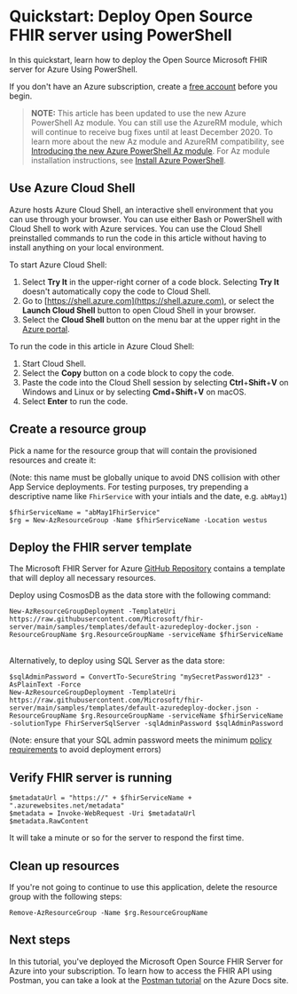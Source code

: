 # Quickstart: Deploy Open Source FHIR server using PowerShell

In this quickstart, learn how to deploy the Open Source Microsoft FHIR server for Azure Using PowerShell.

If you don't have an Azure subscription, create a [free account](https://azure.microsoft.com/free/?WT.mc_id=A261C142F) before you begin.

> **NOTE:**
> This article has been updated to use the new Azure PowerShell Az
> module. You can still use the AzureRM module, which will continue to receive bug fixes until at least December 2020.
> To learn more about the new Az module and AzureRM compatibility, see
> [Introducing the new Azure PowerShell Az module](https://docs.microsoft.com/powershell/azure/new-azureps-module-az?view=azps-3.3.0). For
> Az module installation instructions, see [Install Azure PowerShell](https://docs.microsoft.com/powershell/azure/install-az-ps?view=azps-3.3.0).

## Use Azure Cloud Shell

Azure hosts Azure Cloud Shell, an interactive shell environment that you can use through your browser. You can use either Bash or PowerShell with Cloud Shell to work with Azure services. You can use the Cloud Shell preinstalled commands to run the code in this article without having to install anything on your local environment.

To start Azure Cloud Shell:
1. Select **Try It** in the upper-right corner of a code block. Selecting **Try It** doesn't automatically copy the code to Cloud Shell. 
1. Go to [https://shell.azure.com](https://shell.azure.com), or select the **Launch Cloud Shell** button to open Cloud Shell in your browser. 
1. Select the **Cloud Shell** button on the menu bar at the upper right in the [Azure portal](https://portal.azure.com).

To run the code in this article in Azure Cloud Shell:

1. Start Cloud Shell.
1. Select the **Copy** button on a code block to copy the code.
1. Paste the code into the Cloud Shell session by selecting **Ctrl**+**Shift**+**V** on Windows and Linux or by selecting **Cmd**+**Shift**+**V** on macOS.
1. Select **Enter** to run the code.

## Create a resource group

Pick a name for the resource group that will contain the provisioned resources and create it:

(Note: this name must be globally unique to avoid DNS collision with other App Service deployments. For testing purposes, try prepending a descriptive name like `FhirService` with your intials and the date, e.g. `abMay1`)
```azurepowershell-interactive
$fhirServiceName = "abMay1FhirService"
$rg = New-AzResourceGroup -Name $fhirServiceName -Location westus
```

## Deploy the FHIR server template

The Microsoft FHIR Server for Azure [GitHub Repository](https://github.com/Microsoft/fhir-server) contains a template that will deploy all necessary resources. 

Deploy using CosmosDB as the data store with the following command:

```azurepowershell-interactive
New-AzResourceGroupDeployment -TemplateUri https://raw.githubusercontent.com/Microsoft/fhir-server/main/samples/templates/default-azuredeploy-docker.json -ResourceGroupName $rg.ResourceGroupName -serviceName $fhirServiceName
```

\
Alternatively, to deploy using SQL Server as the data store: 

```azurecli-interactive
$sqlAdminPassword = ConvertTo-SecureString "mySecretPassword123" -AsPlainText -Force
New-AzResourceGroupDeployment -TemplateUri https://raw.githubusercontent.com/Microsoft/fhir-server/main/samples/templates/default-azuredeploy-docker.json -ResourceGroupName $rg.ResourceGroupName -serviceName $fhirServiceName -solutionType FhirServerSqlServer -sqlAdminPassword $sqlAdminPassword
```

(Note: ensure that your SQL admin password meets the minimum [policy requirements](https://docs.microsoft.com/en-us/sql/relational-databases/security/password-policy?view=sql-server-ver15#password-complexity) to avoid deployment errors)


## Verify FHIR server is running

```azurepowershell-interactive
$metadataUrl = "https://" + $fhirServiceName + ".azurewebsites.net/metadata" 
$metadata = Invoke-WebRequest -Uri $metadataUrl
$metadata.RawContent
```

It will take a minute or so for the server to respond the first time.

## Clean up resources

If you're not going to continue to use this application, delete the resource group
with the following steps:

```azurepowershell-interactive
Remove-AzResourceGroup -Name $rg.ResourceGroupName
```

## Next steps
In this tutorial, you've deployed the Microsoft Open Source FHIR Server for Azure into your subscription. To learn how to access the FHIR API using Postman, you can take a look at the [Postman tutorial](https://docs.microsoft.com/en-us/azure/healthcare-apis/access-fhir-postman-tutorial) on the Azure Docs site.
